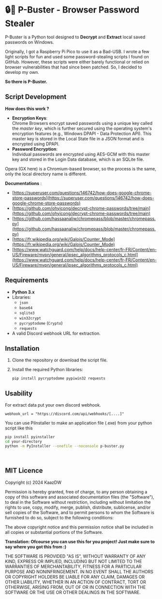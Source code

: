 
# 🔒🔑 P-Buster - Browser Password Stealer

P-Buster is a Python tool designed to **Decrypt** and **Extract** local saved passwords on Windows.

Originally, I got a Raspberry Pi Pico to use it as a Bad-USB. I wrote a few light scripts for fun and used some password-stealing scripts I found on GitHub. 
However, these scripts were either barely functional or relied on browser vulnerabilities that had since been patched. So, I decided to develop my own.

**So there is P-Buster.**

## Script Development
**How does this work ?**
- **Encryption Keys**: <br/>
Chrome Browsers encrypt saved passwords using a unique key called the _master key_, which is further secured using the operating system's encryption features (e.g., Windows DPAPI - Data Protection API).
This master key is stored in the Local State file in a JSON format and is encrypted using DPAPI.
- **Password Encryption**:<br/>
Individual passwords are encrypted using AES-GCM with this master key and stored in the Login Data database, which is an SQLite file.

Opera (GX here) is a Chromium-based browser, so the process is the same, only the local directory name is different.


**Documentations** :
- [https://superuser.com/questions/146742/how-does-google-chrome-store-passwords](https://superuser.com/questions/146742/how-does-google-chrome-store-passwords)
- [https://github.com/ohyicong/decrypt-chrome-passwords/tree/main](https://github.com/ohyicong/decrypt-chrome-passwords/tree/main)
- [https://github.com/hassaanaliw/chromepass/blob/master/chromepass.py](https://github.com/hassaanaliw/chromepass/blob/master/chromepass.py)
- [https://fr.wikipedia.org/wiki/Galois/Counter_Mode](https://fr.wikipedia.org/wiki/Galois/Counter_Mode)
- [https://www.watchguard.com/help/docs/help-center/fr-FR/Content/en-US/Fireware/mvpn/general/ipsec_algorithms_protocols_c.html](https://www.watchguard.com/help/docs/help-center/fr-FR/Content/en-US/Fireware/mvpn/general/ipsec_algorithms_protocols_c.html)

## Requirements

- **Python 3.x**
- Libraries:
  - `json`
  - `base64`
  - `sqlite3`
  - `win32crypt`
  - `pycryptodome` (`Crypto`)
  - `requests`
- A valid Discord webhook URL for extraction.

## Installation

1. Clone the repository or download the script file. 
2. Install the required Python libraries:

   ```
   pip install pycryptodome pypiwin32 requests
   ```
## Usability
For extract data put your own discord webhook.
```
webhook_url = "https://discord.com/api/webhooks/[....]"
```

You can use PiInstaller to make an application file (.exe) from your python script like this
  ```bash
pip install pyinstaller
cd your-directory
python -m PyInstaller --onefile --noconsole p-buster.py
  ```


<br/>

## MIT Licence

Copyright (c) 2024 KaazDW

Permission is hereby granted, free of charge, to any person obtaining a copy of this software and associated documentation files (the "Software"), to deal in the Software without restriction, including without limitation the rights to use, copy, modify, merge, publish, distribute, sublicense, and/or sell copies of the Software, and to permit persons to whom the Software is furnished to do so, subject to the following conditions:

The above copyright notice and this permission notice shall be included in all copies or substantial portions of the Software.

**Translation: Ofcourse you can use this for you project! Just make sure to say where you got this from :)**

THE SOFTWARE IS PROVIDED "AS IS", WITHOUT WARRANTY OF ANY KIND, EXPRESS OR IMPLIED, INCLUDING BUT NOT LIMITED TO THE WARRANTIES OF MERCHANTABILITY, FITNESS FOR A PARTICULAR PURPOSE AND NONINFRINGEMENT. IN NO EVENT SHALL THE AUTHORS OR COPYRIGHT HOLDERS BE LIABLE FOR ANY CLAIM, DAMAGES OR OTHER LIABILITY, WHETHER IN AN ACTION OF CONTRACT, TORT OR OTHERWISE, ARISING FROM, OUT OF OR IN CONNECTION WITH THE SOFTWARE OR THE USE OR OTHER DEALINGS IN THE SOFTWARE.


